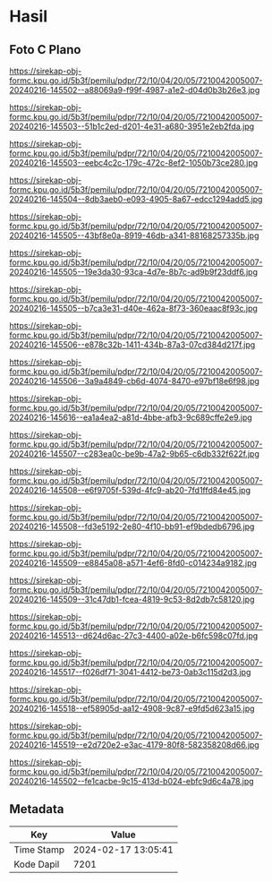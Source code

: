 # Hasil

## Foto C Plano

https://sirekap-obj-formc.kpu.go.id/5b3f/pemilu/pdpr/72/10/04/20/05/7210042005007-20240216-145502--a88069a9-f99f-4987-a1e2-d04d0b3b26e3.jpg

https://sirekap-obj-formc.kpu.go.id/5b3f/pemilu/pdpr/72/10/04/20/05/7210042005007-20240216-145503--51b1c2ed-d201-4e31-a680-3951e2eb2fda.jpg

https://sirekap-obj-formc.kpu.go.id/5b3f/pemilu/pdpr/72/10/04/20/05/7210042005007-20240216-145503--eebc4c2c-179c-472c-8ef2-1050b73ce280.jpg

https://sirekap-obj-formc.kpu.go.id/5b3f/pemilu/pdpr/72/10/04/20/05/7210042005007-20240216-145504--8db3aeb0-e093-4905-8a67-edcc1294add5.jpg

https://sirekap-obj-formc.kpu.go.id/5b3f/pemilu/pdpr/72/10/04/20/05/7210042005007-20240216-145505--43bf8e0a-8919-46db-a341-88168257335b.jpg

https://sirekap-obj-formc.kpu.go.id/5b3f/pemilu/pdpr/72/10/04/20/05/7210042005007-20240216-145505--19e3da30-93ca-4d7e-8b7c-ad9b9f23ddf6.jpg

https://sirekap-obj-formc.kpu.go.id/5b3f/pemilu/pdpr/72/10/04/20/05/7210042005007-20240216-145505--b7ca3e31-d40e-462a-8f73-360eaac8f93c.jpg

https://sirekap-obj-formc.kpu.go.id/5b3f/pemilu/pdpr/72/10/04/20/05/7210042005007-20240216-145506--e878c32b-1411-434b-87a3-07cd384d217f.jpg

https://sirekap-obj-formc.kpu.go.id/5b3f/pemilu/pdpr/72/10/04/20/05/7210042005007-20240216-145506--3a9a4849-cb6d-4074-8470-e97bf18e6f98.jpg

https://sirekap-obj-formc.kpu.go.id/5b3f/pemilu/pdpr/72/10/04/20/05/7210042005007-20240216-145616--ea1a4ea2-a81d-4bbe-afb3-9c689cffe2e9.jpg

https://sirekap-obj-formc.kpu.go.id/5b3f/pemilu/pdpr/72/10/04/20/05/7210042005007-20240216-145507--c283ea0c-be9b-47a2-9b65-c6db332f622f.jpg

https://sirekap-obj-formc.kpu.go.id/5b3f/pemilu/pdpr/72/10/04/20/05/7210042005007-20240216-145508--e6f9705f-539d-4fc9-ab20-7fd1ffd84e45.jpg

https://sirekap-obj-formc.kpu.go.id/5b3f/pemilu/pdpr/72/10/04/20/05/7210042005007-20240216-145508--fd3e5192-2e80-4f10-bb91-ef9bdedb6796.jpg

https://sirekap-obj-formc.kpu.go.id/5b3f/pemilu/pdpr/72/10/04/20/05/7210042005007-20240216-145509--e8845a08-a571-4ef6-8fd0-c014234a9182.jpg

https://sirekap-obj-formc.kpu.go.id/5b3f/pemilu/pdpr/72/10/04/20/05/7210042005007-20240216-145509--31c47db1-fcea-4819-9c53-8d2db7c58120.jpg

https://sirekap-obj-formc.kpu.go.id/5b3f/pemilu/pdpr/72/10/04/20/05/7210042005007-20240216-145513--d624d6ac-27c3-4400-a02e-b6fc598c07fd.jpg

https://sirekap-obj-formc.kpu.go.id/5b3f/pemilu/pdpr/72/10/04/20/05/7210042005007-20240216-145517--f026df71-3041-4412-be73-0ab3c115d2d3.jpg

https://sirekap-obj-formc.kpu.go.id/5b3f/pemilu/pdpr/72/10/04/20/05/7210042005007-20240216-145518--ef58905d-aa12-4908-9c87-e9fd5d623a15.jpg

https://sirekap-obj-formc.kpu.go.id/5b3f/pemilu/pdpr/72/10/04/20/05/7210042005007-20240216-145519--e2d720e2-e3ac-4179-80f8-582358208d66.jpg

https://sirekap-obj-formc.kpu.go.id/5b3f/pemilu/pdpr/72/10/04/20/05/7210042005007-20240216-145502--fe1cacbe-9c15-413d-b024-ebfc9d6c4a78.jpg


## Metadata

| Key        | Value               |
| ---------- | ------------------- |
| Time Stamp | 2024-02-17 13:05:41 |
| Kode Dapil | 7201                |




